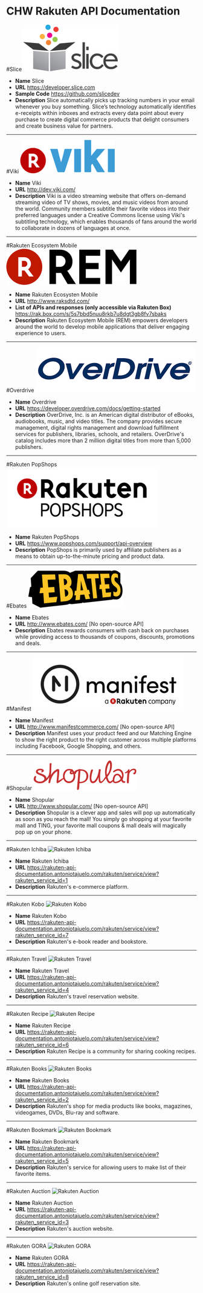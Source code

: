# CHW Rakuten API Documentation

#Slice
![Slice](/images/slice-logo.png)
* **Name** Slice
* **URL** https://developer.slice.com
* **Sample Code** https://github.com/slicedev
* **Description** Slice automatically picks up tracking numbers in your email whenever you buy something. Slice’s technology automatically identifies e-receipts within inboxes and extracts every data point about every purchase to create digital commerce products that delight consumers and create business value for partners.

---

#Viki
![Viki](/images/viki-logo.png)
* **Name** Viki
* **URL** http://dev.viki.com/
* **Description** Viki is a video streaming website that offers on-demand streaming video of TV shows, movies, and music videos from around the world. Community members subtitle their favorite videos into their preferred languages under a Creative Commons license using Viki's subtitling technology, which enables thousands of fans around the world to collaborate in dozens of languages at once.

---

#Rakuten Ecosystem Mobile
![Rakuten Ecosystem Mobile](/images/rem-logo.png)
* **Name** Rakuten Ecosysten Mobile
* **URL** http://www.raksdtd.com/
* **List of APIs and responses (only accessible via Rakuten Box)** https://rak.box.com/s/5s7bbd5nuu8rkb7u8dgt3gb8fv7sbaks
* **Description** Rakuten Ecosystem Mobile (REM) empowers developers around the world to develop mobile applications that deliver engaging experience to users.

---

#Overdrive
![Overdrive](/images/overdrive-logo.png)
* **Name** Overdrive
* **URL** https://developer.overdrive.com/docs/getting-started
* **Description** OverDrive, Inc. is an American digital distributor of eBooks, audiobooks, music, and video titles. The company provides secure management, digital rights management and download fulfillment services for publishers, libraries, schools, and retailers. OverDrive's catalog includes more than 2 million digital titles from more than 5,000 publishers.

---

#Rakuten PopShops
![Overdrive](/images/popshops-logo.png)
* **Name** Rakuten PopShops
* **URL** https://www.popshops.com/support/api-overview
* **Description** PopShops is primarily used by affiliate publishers as a means to obtain up-to-the-minute pricing and product data.

---

#Ebates
![Ebates](/images/ebates-logo.png)
* **Name** Ebates
* **URL** http://www.ebates.com/ [No open-source API]
* **Description** Ebates rewards consumers with cash back on purchases while providing access to thousands of coupons, discounts, promotions and deals.

---

#Manifest 
![Manifest](/images/manifest-logo.png)
* **Name** Manifest
* **URL** http://www.manifestcommerce.com/ [No open-source API]
* **Description** Manifest uses your product feed and our Matching Engine to show the right product to the right customer across multiple platforms including Facebook, Google Shopping, and others.

---

#Shopular
![Shopular](/images/shopular-logo.png)
* **Name** Shopular
* **URL** http://www.shopular.com/ [No open-source API]
* **Description** Shopular is a clever app and sales will pop up automatically as soon as you reach the mall! You simply go shopping at your favorite mall and TING, your favorite mall coupons & mall deals will magically pop up on your phone.

---

#Rakuten Ichiba
![Rakuten Ichiba](https://media.antoniotajuelo.com/rakuten/service/logo/rakuten-ichiba.png)
* **Name** Rakuten Ichiba
* **URL** https://rakuten-api-documentation.antoniotajuelo.com/rakuten/service/view?rakuten_service_id=1
* **Description** Rakuten's e-commerce platform.

---

#Rakuten Kobo
![Rakuten Kobo](https://media.antoniotajuelo.com/rakuten/service/logo/kobo.png)
* **Name** Rakuten Kobo
* **URL** https://rakuten-api-documentation.antoniotajuelo.com/rakuten/service/view?rakuten_service_id=7
* **Description** Rakuten's e-book reader and bookstore.

---

#Rakuten Travel
![Rakuten Travel](https://media.antoniotajuelo.com/rakuten/service/logo/rakuten-travel.png)
* **Name** Rakuten Travel
* **URL** https://rakuten-api-documentation.antoniotajuelo.com/rakuten/service/view?rakuten_service_id=4
* **Description** Rakuten's travel reservation website.

---

#Rakuten Recipe
![Rakuten Recipe](https://media.antoniotajuelo.com/rakuten/service/logo/rakuten-recipes.png)
* **Name** Rakuten Recipe
* **URL** https://rakuten-api-documentation.antoniotajuelo.com/rakuten/service/view?rakuten_service_id=6
* **Description** Rakuten Recipe is a community for sharing cooking recipes.

---

#Rakuten Books
![Rakuten Books](https://media.antoniotajuelo.com/rakuten/service/logo/rakuten-ichiba.png)
* **Name** Rakuten Books
* **URL** https://rakuten-api-documentation.antoniotajuelo.com/rakuten/service/view?rakuten_service_id=2
* **Description** Rakuten's shop for media products like books, magazines, videogames, DVDs, Blu-ray and software.

---

#Rakuten Bookmark
![Rakuten Bookmark](https://media.antoniotajuelo.com/rakuten/service/logo/rakuten-ichiba.png)
* **Name** Rakuten Bookmark
* **URL** https://rakuten-api-documentation.antoniotajuelo.com/rakuten/service/view?rakuten_service_id=5
* **Description** Rakuten's service for allowing users to make list of their favorite items.

---

#Rakuten Auction
![Rakuten Auction](https://media.antoniotajuelo.com/rakuten/service/logo/rakuten-auctions.png)
* **Name** Rakuten Auction
* **URL** https://rakuten-api-documentation.antoniotajuelo.com/rakuten/service/view?rakuten_service_id=3
* **Description** Rakuten's auction website.

---

#Rakuten GORA
![Rakuten GORA](https://media.antoniotajuelo.com/rakuten/service/logo/rakuten-gora.png)
* **Name** Rakuten GORA
* **URL** https://rakuten-api-documentation.antoniotajuelo.com/rakuten/service/view?rakuten_service_id=8
* **Description** Rakuten's online golf reservation site.
